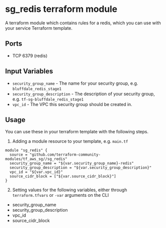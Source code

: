 sg_redis terraform module
=======================

A terraform module which contains rules for a redis, which
you can use with your service Terraform template.

Ports
-----
- TCP 6379 (redis)

Input Variables
---------------

- `security_group_name` - The name for your security group, e.g. `bluffdale_redis_stage1`
- `security_group_description` - The description of your security group, e.g. `tf-sg-bluffdale_redis_stage1`
- `vpc_id` - The VPC this security group should be created in.

Usage
-----

You can use these in your terraform template with the following steps.

1. Adding a module resource to your template, e.g. `main.tf`

```
module "sg_redis" {
  source = "github.com/terraform-community-modules/tf_aws_sg//sg_redis"
  security_group_name = "${var.security_group_name}-redis"
  security_group_description = "${var.security_group_description}"
  vpc_id = "${var.vpc_id}"
  source_cidr_block = ["${var.source_cidr_block}"]
}
```

2. Setting values for the following variables, either through `terraform.tfvars` or `-var` arguments on the CLI

- security_group_name
- security_group_description
- vpc_id
- source_cidr_block
